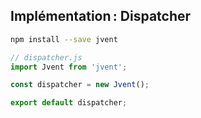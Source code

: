 ## Implémentation : Dispatcher

```sh
npm install --save jvent
```

```js
// dispatcher.js
import Jvent from 'jvent';

const dispatcher = new Jvent();

export default dispatcher;
```
